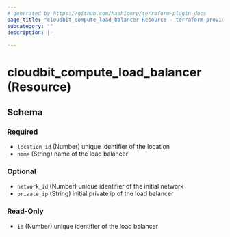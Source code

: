 ```yaml
---
# generated by https://github.com/hashicorp/terraform-plugin-docs
page_title: "cloudbit_compute_load_balancer Resource - terraform-provider-cloudbit"
subcategory: ""
description: |-
  
---
```


# cloudbit_compute_load_balancer (Resource)





<!-- schema generated by tfplugindocs -->
## Schema

### Required

- `location_id` (Number) unique identifier of the location
- `name` (String) name of the load balancer

### Optional

- `network_id` (Number) unique identifier of the initial network
- `private_ip` (String) initial private ip of the load balancer

### Read-Only

- `id` (Number) unique identifier of the load balancer


